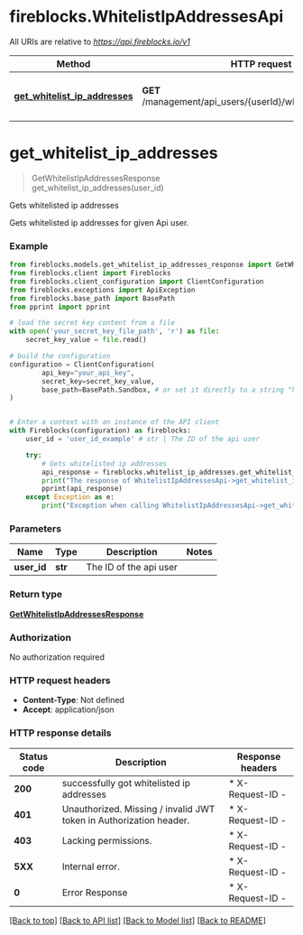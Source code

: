 # fireblocks.WhitelistIpAddressesApi

All URIs are relative to *https://api.fireblocks.io/v1*

Method | HTTP request | Description
------------- | ------------- | -------------
[**get_whitelist_ip_addresses**](WhitelistIpAddressesApi.md#get_whitelist_ip_addresses) | **GET** /management/api_users/{userId}/whitelist_ip_addresses | Gets whitelisted ip addresses


# **get_whitelist_ip_addresses**
> GetWhitelistIpAddressesResponse get_whitelist_ip_addresses(user_id)

Gets whitelisted ip addresses

Gets whitelisted ip addresses for given Api user.

### Example


```python
from fireblocks.models.get_whitelist_ip_addresses_response import GetWhitelistIpAddressesResponse
from fireblocks.client import Fireblocks
from fireblocks.client_configuration import ClientConfiguration
from fireblocks.exceptions import ApiException
from fireblocks.base_path import BasePath
from pprint import pprint

# load the secret key content from a file
with open('your_secret_key_file_path', 'r') as file:
    secret_key_value = file.read()

# build the configuration
configuration = ClientConfiguration(
        api_key="your_api_key",
        secret_key=secret_key_value,
        base_path=BasePath.Sandbox, # or set it directly to a string "https://sandbox-api.fireblocks.io/v1"
)


# Enter a context with an instance of the API client
with Fireblocks(configuration) as fireblocks:
    user_id = 'user_id_example' # str | The ID of the api user

    try:
        # Gets whitelisted ip addresses
        api_response = fireblocks.whitelist_ip_addresses.get_whitelist_ip_addresses(user_id).result()
        print("The response of WhitelistIpAddressesApi->get_whitelist_ip_addresses:\n")
        pprint(api_response)
    except Exception as e:
        print("Exception when calling WhitelistIpAddressesApi->get_whitelist_ip_addresses: %s\n" % e)
```



### Parameters


Name | Type | Description  | Notes
------------- | ------------- | ------------- | -------------
 **user_id** | **str**| The ID of the api user | 

### Return type

[**GetWhitelistIpAddressesResponse**](GetWhitelistIpAddressesResponse.md)

### Authorization

No authorization required

### HTTP request headers

 - **Content-Type**: Not defined
 - **Accept**: application/json

### HTTP response details

| Status code | Description | Response headers |
|-------------|-------------|------------------|
**200** | successfully got whitelisted ip addresses |  * X-Request-ID -  <br>  |
**401** | Unauthorized. Missing / invalid JWT token in Authorization header. |  * X-Request-ID -  <br>  |
**403** | Lacking permissions. |  * X-Request-ID -  <br>  |
**5XX** | Internal error. |  * X-Request-ID -  <br>  |
**0** | Error Response |  * X-Request-ID -  <br>  |

[[Back to top]](#) [[Back to API list]](../README.md#documentation-for-api-endpoints) [[Back to Model list]](../README.md#documentation-for-models) [[Back to README]](../README.md)


